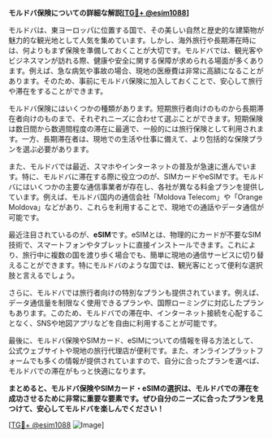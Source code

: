 **モルドバ保険についての詳細な解説[[TG💪+ @esim1088](https://t.me/s/esim1088)]**

モルドバは、東ヨーロッパに位置する国で、その美しい自然と歴史的な建築物が魅力的な観光地として人気を集めています。しかし、海外旅行や長期滞在時には、何よりもまず保険を準備しておくことが大切です。モルドバでは、観光客やビジネスマンが訪れる際、健康や安全に関する保障が求められる場面が多くあります。例えば、急な病気や事故の場合、現地の医療費は非常に高額になることがあります。そのため、事前にモルドバ保険に加入しておくことで、安心して旅行や滞在をすることができます。

モルドバ保険にはいくつかの種類があります。短期旅行者向けのものから長期滞在者向けのものまで、それぞれニーズに合わせて選ぶことができます。短期保険は数日間から数週間程度の滞在に最適で、一般的には旅行保険として利用されます。一方、長期滞在者は、現地での生活や仕事に備えて、より包括的な保険プランを選ぶ必要があります。

また、モルドバでは最近、スマホやインターネットの普及が急速に進んでいます。特に、モルドバに滞在する際に役立つのが、SIMカードやeSIMです。モルドバにはいくつかの主要な通信事業者が存在し、各社が異なる料金プランを提供しています。例えば、モルドバ国内の通信会社「Moldova Telecom」や「Orange Moldova」などがあり、これらを利用することで、現地での通話やデータ通信が可能です。

最近注目されているのが、**eSIM**です。eSIMとは、物理的にカードが不要なSIM技術で、スマートフォンやタブレットに直接インストールできます。これにより、旅行中に複数の国を渡り歩く場合でも、簡単に現地の通信サービスに切り替えることができます。特にモルドバのような国では、観光客にとって便利な選択肢と言えるでしょう。

さらに、モルドバでは旅行者向けの特別なプランも提供されています。例えば、データ通信量を制限なく使用できるプランや、国際ローミングに対応したプランもあります。このため、モルドバでの滞在中、インターネット接続を心配することなく、SNSや地図アプリなどを自由に利用することが可能です。

最後に、モルドバ保険やSIMカード、eSIMについての情報を得る方法として、公式ウェブサイトや現地の旅行代理店が便利です。また、オンラインプラットフォームでも多くの情報が提供されていますので、自分に合ったプランを選べば、モルドバでの滞在がもっと快適になります。

**まとめると、モルドバ保険やSIMカード・eSIMの選択は、モルドバでの滞在を成功させるために非常に重要な要素です。ぜひ自分のニーズに合ったプランを見つけて、安心してモルドバを楽しんでください！**

[[TG💪+ @esim1088](https://t.me/s/esim1088) ![Image](https://i.postimg.cc/Y0z9fWf4/image.png)]
